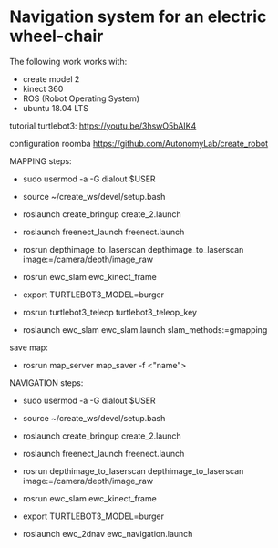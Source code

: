 # Navigation system for an electric wheel-chair

The following work works with:
- create model 2
- kinect 360
- ROS (Robot Operating System)
- ubuntu 18.04 LTS

tutorial turtlebot3:
https://youtu.be/3hswO5bAIK4

configuration roomba
https://github.com/AutonomyLab/create_robot


MAPPING
steps:

- sudo usermod -a -G dialout $USER
- source ~/create_ws/devel/setup.bash
- roslaunch create_bringup create_2.launch

- roslaunch freenect_launch freenect.launch

- rosrun depthimage_to_laserscan depthimage_to_laserscan image:=/camera/depth/image_raw

- rosrun ewc_slam ewc_kinect_frame

- export TURTLEBOT3_MODEL=burger
- rosrun turtlebot3_teleop turtlebot3_teleop_key

- roslaunch ewc_slam ewc_slam.launch slam_methods:=gmapping

save map:
- rosrun map_server map_saver -f <"name">

NAVIGATION
steps:

- sudo usermod -a -G dialout $USER
- source ~/create_ws/devel/setup.bash
- roslaunch create_bringup create_2.launch

- roslaunch freenect_launch freenect.launch

- rosrun depthimage_to_laserscan depthimage_to_laserscan image:=/camera/depth/image_raw

- rosrun ewc_slam ewc_kinect_frame

- export TURTLEBOT3_MODEL=burger
- roslaunch ewc_2dnav ewc_navigation.launch

